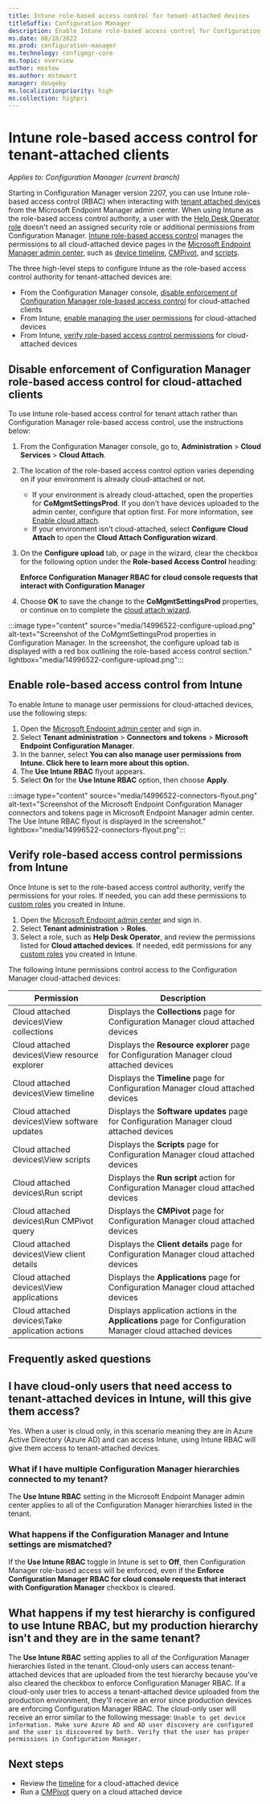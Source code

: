 ```yaml
---
title: Intune role-based access control for tenant-attached devices
titleSuffix: Configuration Manager
description: Enable Intune role-based access control for Configuration Manager tenant-attached clients
ms.date: 08/18/2022
ms.prod: configuration-manager
ms.technology: configmgr-core
ms.topic: overview
author: mestew
ms.author: mstewart
manager: dougeby
ms.localizationpriority: high
ms.collection: highpri
---
```


# Intune role-based access control for tenant-attached clients
<!--8126836, 6415648, 8348644, IN14996522-->
*Applies to: Configuration Manager (current branch)*

Starting in Configuration Manager version 2207, you can use Intune role-based access control (RBAC) when interacting with [tenant attached devices](../tenant-attach/client-details.md?toc=/mem/configmgr/cloud-attach/toc.json&bc=/mem/configmgr/cloud-attach/breadcrumb/toc.json) from the Microsoft Endpoint Manager admin center. When using Intune as the role-based access control authority, a user with the [Help Desk Operator role](../../intune/fundamentals/role-based-access-control.md#built-in-roles) doesn't need an assigned security role or additional permissions from Configuration Manager. [Intune role-based access control](../../intune/fundamentals/create-custom-role.md) manages the permissions to all cloud-attached device pages in the [Microsoft Endpoint Manager admin center](https://endpoint.microsoft.com), such as [device timeline](../tenant-attach/timeline.md?toc=/mem/configmgr/cloud-attach/toc.json&bc=/mem/configmgr/cloud-attach/breadcrumb/toc.json), [CMPivot](../tenant-attach/cmpivot-start.md?toc=/mem/configmgr/cloud-attach/toc.json&bc=/mem/configmgr/cloud-attach/breadcrumb/toc.json), and [scripts](../tenant-attach/scripts.md?toc=/mem/configmgr/cloud-attach/toc.json&bc=/mem/configmgr/cloud-attach/breadcrumb/toc.json).  

The three high-level steps to configure Intune as the role-based access control authority for tenant-attached devices are:
<!--To enable Intune role-based access control as the authority, the following high-level steps -->

- From the Configuration Manager console, [disable enforcement of Configuration Manager role-based access control](#bkmk_disable-configmgr) for cloud-attached clients
- From Intune, [enable managing the user permissions](#bkmk_enable-intune) for cloud-attached devices
- From Intune, [verify role-based access control permissions](#bkmk_verify-intune-rbac) for cloud-attached devices


## <a name="bkmk_disable-configmgr"></a> Disable enforcement of Configuration Manager role-based access control for cloud-attached clients

To use Intune role-based access control for tenant attach rather than Configuration Manager role-based access control, use the instructions below:

1. From the Configuration Manager console, go to, **Administration** > **Cloud Services** > **Cloud Attach**.
1. The location of the role-based access control option varies depending on if your environment is already cloud-attached or not.
   - If your environment is already cloud-attached, open the properties for **CoMgmtSettingsProd**. If you don't have devices uploaded to the admin center, configure that option first. For more information, see [Enable cloud attach](enable.md).
   - If your environment isn't cloud-attached, select **Configure Cloud Attach** to open the **Cloud Attach Configuration wizard**. 
1. On the **Configure upload** tab, or page in the wizard, clear the checkbox for the following option under the **Role-based Access Control** heading:

   **Enforce Configuration Manager RBAC for cloud console requests that interact with Configuration Manager**

1. Choose **OK** to save the change to the **CoMgmtSettingsProd** properties, or continue on to complete the [cloud attach wizard](enable.md).

:::image type="content" source="media/14996522-configure-upload.png" alt-text="Screenshot of the CoMgmtSettingsProd properties in Configuration Manager. In the screenshot, the configure upload tab is displayed with a red box outlining the role-based access control section." lightbox="media/14996522-configure-upload.png":::

## <a name="bkmk_enable-intune"></a> Enable role-based access control from Intune

To enable Intune to manage user permissions for cloud-attached devices, use the following steps:  

1. Open the [Microsoft Endpoint admin center](https://endpoint.microsoft.com) and sign in.
1. Select **Tenant administration** > **Connectors and tokens** > **Microsoft Endpoint Configuration Manager**.
1. In the banner, select **You can also manage user permissions from Intune. Click here to learn more about this option.**
1. The **Use Intune RBAC** flyout appears.
1. Select **On** for the **Use Intune RBAC** option, then choose **Apply**.

:::image type="content" source="media/14996522-connectors-flyout.png" alt-text="Screenshot of the Microsoft Endpoint Configuration Manager connectors and tokens page in Microsoft Endpoint Manager admin center. The Use Intune RBAC flyout is displayed in the screenshot." lightbox="media/14996522-connectors-flyout.png":::

## <a name="bkmk_verify-intune-rbac"></a> Verify role-based access control permissions from Intune

Once Intune is set to the role-based access control authority, verify the permissions for your roles. If needed, you can add these permissions to [custom roles](../../intune/fundamentals/create-custom-role.md) you created in Intune.  

1. Open the [Microsoft Endpoint admin center](https://endpoint.microsoft.com) and sign in.
1. Select **Tenant administration** > **Roles**.
1. Select a role, such as **Help Desk Operator**, and review the permissions listed for **Cloud attached devices**. If needed, edit permissions for any [custom roles](../../intune/fundamentals/create-custom-role.md) you created in Intune.  

The following Intune permissions control access to the Configuration Manager cloud-attached devices: 

| Permission | Description |
| --- | --- |
| Cloud attached devices\View collections | Displays the **Collections** page for Configuration Manager cloud attached devices |
| Cloud attached devices\View resource explorer | Displays the **Resource explorer** page for Configuration Manager cloud attached devices |
| Cloud attached devices\View timeline | Displays the **Timeline** page for Configuration Manager cloud attached devices |
| Cloud attached devices\View software updates | Displays the **Software updates** page for Configuration Manager cloud attached devices |
| Cloud attached devices\View scripts | Displays the **Scripts** page for Configuration Manager cloud attached devices |
| Cloud attached devices\Run script | Displays the **Run script** action for Configuration Manager cloud attached devices |
| Cloud attached devices\Run CMPivot query | Displays the **CMPivot** page for Configuration Manager cloud attached devices |
| Cloud attached devices\View client details | Displays the **Client details** page for Configuration Manager cloud attached devices |
| Cloud attached devices\View applications | Displays the **Applications** page for Configuration Manager cloud attached devices |
| Cloud attached devices\Take application actions | Displays application actions in the **Applications** page  for Configuration Manager cloud attached devices |

## <a name="bkmk_faq"></a> Frequently asked questions

## I have cloud-only users that need access to tenant-attached devices in Intune, will this give them access?

Yes. When a user is cloud only, in this scenario meaning they are in Azure Active Directory (Azure AD) and can access Intune, using Intune RBAC will give them access to tenant-attached devices.

### What if I have multiple Configuration Manager hierarchies connected to my tenant?

The **Use Intune RBAC** setting in the Microsoft Endpoint Manager admin center applies to all of the Configuration Manager hierarchies listed in the tenant.

### What happens if the Configuration Manager and Intune settings are mismatched?

If the **Use Intune RBAC** toggle in Intune is set to **Off**, then Configuration Manager role-based access will be enforced, even if the **Enforce Configuration Manager RBAC for cloud console requests that interact with Configuration Manager** checkbox is cleared.

## What happens if my test hierarchy is configured to use Intune RBAC, but my production hierarchy isn't and they are in the same tenant?

The **Use Intune RBAC** setting applies to all of the Configuration Manager hierarchies listed in the tenant. Cloud-only users can access tenant-attached devices that are uploaded from the test hierarchy because you've also cleared the checkbox to enforce Configuration Manager RBAC. If a cloud-only user tries to access a tenant-attached device uploaded from the production environment, they'll receive an error since production devices are enforcing Configuration Manager RBAC. The cloud-only user will receive an error similar to the following message: 
`Unable to get device information. Make sure Azure AD and AD user discovery are configured and the user is discovered by both. Verify that the user has proper permissions in Configuration Manager.`

## Next steps

- Review the [timeline](../tenant-attach/timeline.md?toc=/mem/configmgr/cloud-attach/toc.json&bc=/mem/configmgr/cloud-attach/breadcrumb/toc.json) for a cloud-attached device
- Run a [CMPivot](../tenant-attach/cmpivot-start.md?toc=/mem/configmgr/cloud-attach/toc.json&bc=/mem/configmgr/cloud-attach/breadcrumb/toc.json) query on a cloud attached device

